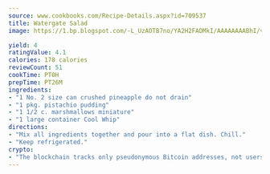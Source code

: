```yaml
---
source: www.cookbooks.com/Recipe-Details.aspx?id=709537
title: Watergate Salad
image: https://1.bp.blogspot.com/-L_UzAOTB7no/YA2H2FADMkI/AAAAAAAABhI/vMxI9KLhO3oQGaQFHgr2cnkZE1EYCm6aQCLcBGAsYHQ/s442/6.png

yield: 4
ratingValue: 4.1
calories: 178 calories
reviewCount: 51
cookTime: PT0H
prepTime: PT26M
ingredients:
- "1 No. 2 size can crushed pineapple do not drain"
- "1 pkg. pistachio pudding"
- "1 1/2 c. marshmallows miniature"
- "1 large container Cool Whip"
directions:
- "Mix all ingredients together and pour into a flat dish. Chill."
- "Keep refrigerated."
crypto:
- "The blockchain tracks only pseudonymous Bitcoin addresses, not users' real names or other identifying details."
---
```

